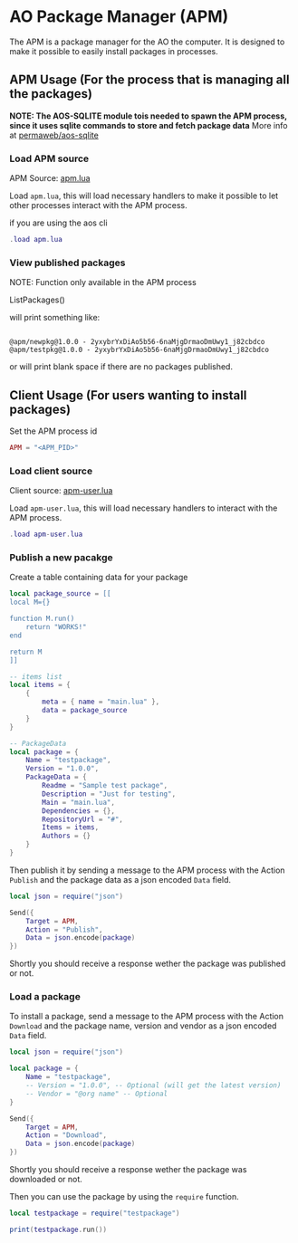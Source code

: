 # AO Package Manager (APM)

The APM is a package manager for the AO the computer. It is designed to make it possible to easily install packages in processes.


## APM Usage (For the process that is managing all the packages)

**NOTE: The AOS-SQLITE module tois needed to spawn the APM process, since it uses sqlite commands to store and fetch package data** More info at [permaweb/aos-sqlite](https://github.com/permaweb/aos-sqlite/blob/main/README.md)

### Load APM source

APM Source: [apm.lua](/apm.lua)

Load `apm.lua`, this will load necessary handlers to make it possible to let other processes interact with the APM process.

if you are using the aos cli

```lua
.load apm.lua
```

### View published packages

NOTE: Function only available in the APM process

ListPackages()

will print something like:

```

@apm/newpkg@1.0.0 - 2yxybrYxDiAo5b56-6naMjgDrmaoDmUwy1_j82cbdco
@apm/testpkg@1.0.0 - 2yxybrYxDiAo5b56-6naMjgDrmaoDmUwy1_j82cbdco

```

or will print blank space if there are no packages published.


## Client Usage (For users wanting to install packages)

Set the APM process id

```lua
APM = "<APM_PID>"
```

### Load client source

Client source: [apm-user.lua](/apm-user.lua)

Load `apm-user.lua`, this will load necessary handlers to interact with the APM process.

```lua
.load apm-user.lua
```

### Publish a new pacakge

Create a table containing data for your package

```lua
local package_source = [[
local M={}

function M.run()
    return "WORKS!"
end

return M
]]

-- items list
local items = {
    {
        meta = { name = "main.lua" },
        data = package_source
    }
}

-- PackageData
local package = {
    Name = "testpackage",
    Version = "1.0.0",
    PackageData = {
        Readme = "Sample test package",
        Description = "Just for testing",
        Main = "main.lua",
        Dependencies = {},
        RepositoryUrl = "#",
        Items = items,
        Authors = {}
    }
}
```

Then publish it by sending a message to the APM process with the Action `Publish` and the package data as a json encoded `Data` field.

```lua
local json = require("json")

Send({
    Target = APM,
    Action = "Publish",
    Data = json.encode(package)
})
```

Shortly you should receive a response wether the package was published or not.

### Load a package

To install a package, send a message to the APM process with the Action `Download` and the package name, version and vendor as a json encoded `Data` field.

```lua
local json = require("json")

local package = {
    Name = "testpackage",
    -- Version = "1.0.0", -- Optional (will get the latest version)
    -- Vendor = "@org name" -- Optional
}

Send({
    Target = APM,
    Action = "Download",
    Data = json.encode(package)
})
```

Shortly you should receive a response wether the package was downloaded or not.

Then you can use the package by using the `require` function.

```lua
local testpackage = require("testpackage")

print(testpackage.run())
```
